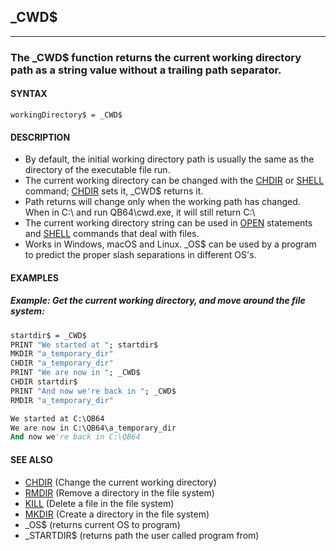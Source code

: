 ## _CWD$
---

### The _CWD$ function returns the current working directory path as a string value without a trailing path separator.

#### SYNTAX

`workingDirectory$ = _CWD$`

#### DESCRIPTION
* By default, the initial working directory path is usually the same as the directory of the executable file run.
* The current working directory can be changed with the [CHDIR](./CHDIR.md) or [SHELL](./SHELL.md) command; [CHDIR](./CHDIR.md) sets it, _CWD$ returns it.
* Path returns will change only when the working path has changed.  When in C:\ and run QB64\cwd.exe, it will still return C:\
* The current working directory string can be used in [OPEN](./OPEN.md) statements and [SHELL](./SHELL.md) commands that deal with files.
* Works in Windows, macOS and Linux. _OS$ can be used by a program to predict the proper slash separations in different OS's.


#### EXAMPLES
##### Example: Get the current working directory, and move around the file system:
```vb
startdir$ = _CWD$
PRINT "We started at "; startdir$
MKDIR "a_temporary_dir"
CHDIR "a_temporary_dir"
PRINT "We are now in "; _CWD$
CHDIR startdir$
PRINT "And now we're back in "; _CWD$
RMDIR "a_temporary_dir"
```
  
```vb
We started at C:\QB64
We are now in C:\QB64\a_temporary_dir
And now we're back in C:\QB64
```
  


#### SEE ALSO
* [CHDIR](./CHDIR.md) (Change the current working directory)
* [RMDIR](./RMDIR.md) (Remove a directory in the file system)
* [KILL](./KILL.md) (Delete a file in the file system)
* [MKDIR](./MKDIR.md) (Create a directory in the file system)
* _OS$ (returns current OS to program)
* _STARTDIR$ (returns path the user called program from)
